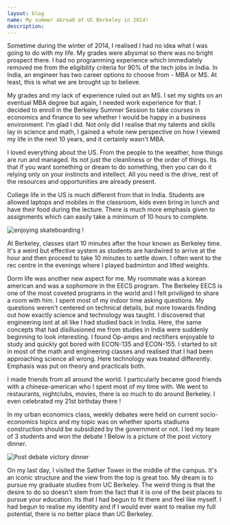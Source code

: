 ```yaml
---
layout: blog
name: My summer abroad at UC Berkeley in 2014!
description: 
---
```


Sometime during the winter of 2014, I realised I had no idea what I was going to do with my life. My grades were abysmal so there was no bright prospect there. I had no programming experience which immediately removed me from the eligibility criteria for 90% of the tech jobs in India. In India, an engineer has two career options to choose from - MBA or MS. At least, this is what we are brought up to believe.  

My grades and my lack of experience ruled out an MS. I set my sights on an eventual MBA degree but again, I needed work experience for that. I decided to enroll in the Berkeley Summer Session to take courses in economics and finance to see whether I would be happy in a business environment. I'm glad I did. Not only did I realise that my talents and skills lay in science and math, I gained a whole new perspective on how I viewed my life in the next 10 years, and it certainly wasn't MBA.  

I loved everything about the US. From the people to the weather, how things are run and managed. Its not just the cleanliness or the order of things. Its that if you want something or dream to do something, then you can do it relying only on your instincts and intellect. All you need is the drive, rest of the resources and opportunities are already present.  

College life in the US is much different from that in India. Students are allowed laptops and mobiles in the classroom, kids even bring in lunch and have their food during the lecture. There is much more emphasis given to assignments which can easily take a minimum of 10 hours to complete.  

![enjoying skateboarding !](https://scontent.fdel1-2.fna.fbcdn.net/hphotos-frc3/v/t1.0-9/10615590_526424644168312_3241645309851318169_n.jpg?oh=55d6f5eb34236467cc8b3516b67b2b3a&oe=5716798A)

At Berkeley, classes start 10 minutes after the hour known as Berkeley time. It's a weird but effective system as students are hardwired to arrive at the hour and then proceed to take 10 minutes to settle down. I often went to the rec centre in the evenings where I played badminton and lifted weights.  

Dorm life was another new aspect for me. My roommate was a korean american and was a sophomore in the EECS program. The Berkeley EECS is one of the most coveted programs in the world and I felt priviliged to share a room with him. I spent most of my indoor time asking questions. My questions weren't centered on technical details, but more towards finding out how exactly  science and technology was taught. I discovered that engineering isnt at all like I had studied back in India. Here, the same concepts that had disillusioned me from studies in India were suddenly beginning to look interesting. I found Op-amps and rectifiers enjoyable to study and quickly got bored with ECON-135 and ECON-155. I started to sit in most of the math and engineering classes and realised that I had been approaching science all wrong. Here technology was treated differently. Emphasis was put on theory and practicals both.  

I made friends from all around the world. I particularly became good friends with a chinese-american who I spent most of my time with. We went to restaurants, nightclubs, movies, there is so much to do around Berkeley. I even celebrated my 21st birthday there !  

In my urban economics class, weekly debates were held on current socio-economics topics and my topic was on whether sports stadiums construction should be subsidized by the government or not. I led my team of 3 students and won the debate ! Below is a picture of the post victory dinner.

![Post debate victory dinner](https://scontent.fdel1-2.fna.fbcdn.net/hphotos-xap1/v/t1.0-9/10310102_10101831386498575_3256228016728480161_n.jpg?oh=8182d91d62c459a2d1b7a79c92f6c6c5&oe=57148321)

On my last day, I visited the Sather Tower in the middle of the campus. It's an iconic structure and the view from the top is great too. My dream is to pursue my graduate studies from UC Berkeley. The weird thing is that the desire to do so doesn't stem from the fact that it is one of the best places to pursue your education. Its that I had begun to fit there and feel like myself. I had begun to realise my identity and if I would ever want to realise my full potential, there is no better place than UC Berkeley.

